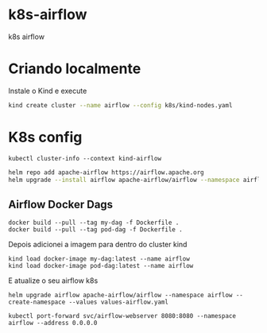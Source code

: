 # k8s-airflow
k8s airflow

# Criando localmente

Instale o Kind e execute

```sh
kind create cluster --name airflow --config k8s/kind-nodes.yaml
```

# K8s config


```
kubectl cluster-info --context kind-airflow
```

```sh
helm repo add apache-airflow https://airflow.apache.org
helm upgrade --install airflow apache-airflow/airflow --namespace airflow --create-namespace
```




## Airflow Docker Dags

```
docker build --pull --tag my-dag -f Dockerfile .
docker build --pull --tag pod-dag -f Dockerfile .
```

Depois adicionei a imagem para dentro do cluster kind

```
kind load docker-image my-dag:latest --name airflow
kind load docker-image pod-dag:latest --name airflow
```

E atualize o seu airflow k8s

```
helm upgrade airflow apache-airflow/airflow --namespace airflow --create-namespace --values values-airflow.yaml
```

```
kubectl port-forward svc/airflow-webserver 8080:8080 --namespace airflow --address 0.0.0.0
```